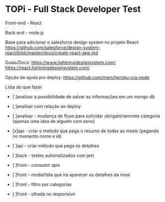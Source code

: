 # TOPi - Full Stack Developer Test

Front-end - React 

Back end - node.js
    

Base para adicionar o salesforce design system no projeto React: 
    https://github.com/salesforce/design-system-react/blob/master/docs/create-react-app.md


Guias/Docs:
    https://www.lightningdesignsystem.com/
    https://react.lightningdesignsystem.com/


Opção de ajuda pro deploy:
    https://github.com/mars/heroku-cra-node


Lista do que fazer
- [ ]analisar a possibilidade de salvar as informações em um mongo db
- [ ]analisar com relação ao deploy 
- [ ]analisar - mudança de fluxo para solicidar obrigatóriamnete categoria (apenas uma idea de alguém com sono)

- [x]api - criar o metodo que pega o resumo de todas as meals (pegando no momento nome e id)
- [ ]api - criar método que pega os detalhes

- [ ]back - testes automatizados com jest

- [ ]front - consumir apis
- [ ]front - modal/tela que ira aparecer os detalhes da meal
- [ ]front - filtro por categorias
- [ ]front - olhada no responsivo

